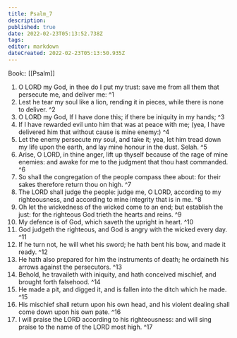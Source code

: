 ```yaml
---
title: Psalm_7
description: 
published: true
date: 2022-02-23T05:13:52.738Z
tags: 
editor: markdown
dateCreated: 2022-02-23T05:13:50.935Z
---
```


 Book:: [[Psalm]]
 1. O LORD my God, in thee do I put my trust: save me from all them that persecute me, and deliver me: ^1
 2. Lest he tear my soul like a lion, rending it in pieces, while there is none to deliver. ^2
 3. O LORD my God, If I have done this; if there be iniquity in my hands; ^3
 4. If I have rewarded evil unto him that was at peace with me; (yea, I have delivered him that without cause is mine enemy:) ^4
 5. Let the enemy persecute my soul, and take it; yea, let him tread down my life upon the earth, and lay mine honour in the dust. Selah. ^5
 6. Arise, O LORD, in thine anger, lift up thyself because of the rage of mine enemies: and awake for me to the judgment that thou hast commanded. ^6
 7. So shall the congregation of the people compass thee about: for their sakes therefore return thou on high. ^7
 8. The LORD shall judge the people: judge me, O LORD, according to my righteousness, and according to mine integrity that is in me. ^8
 9. Oh let the wickedness of the wicked come to an end; but establish the just: for the righteous God trieth the hearts and reins. ^9
 10. My defence is of God, which saveth the upright in heart. ^10
 11. God judgeth the righteous, and God is angry with the wicked every day. ^11
 12. If he turn not, he will whet his sword; he hath bent his bow, and made it ready. ^12
 13. He hath also prepared for him the instruments of death; he ordaineth his arrows against the persecutors. ^13
 14. Behold, he travaileth with iniquity, and hath conceived mischief, and brought forth falsehood. ^14
 15. He made a pit, and digged it, and is fallen into the ditch which he made. ^15
 16. His mischief shall return upon his own head, and his violent dealing shall come down upon his own pate. ^16
 17. I will praise the LORD according to his righteousness: and will sing praise to the name of the LORD most high. ^17
